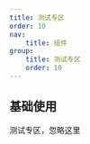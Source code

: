 ```yaml
---
title: 测试专区
order: 10
nav:
    title: 组件
group:
    title: 测试专区
    order: 10
---
```


## 基础使用

<code src="./basic.tsx"></code>

测试专区，忽略这里
